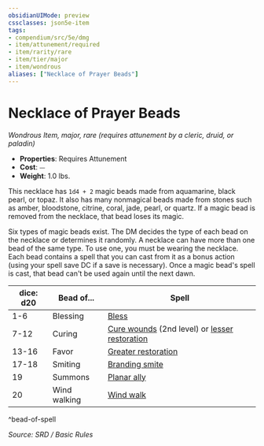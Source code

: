 ```yaml
---
obsidianUIMode: preview
cssclasses: json5e-item
tags:
- compendium/src/5e/dmg
- item/attunement/required
- item/rarity/rare
- item/tier/major
- item/wondrous
aliases: ["Necklace of Prayer Beads"]
---
```

# Necklace of Prayer Beads
*Wondrous Item, major, rare (requires attunement by a cleric, druid, or paladin)*  

- **Properties**: Requires Attunement
- **Cost**: ⏤
- **Weight**: 1.0 lbs.

This necklace has `1d4 + 2` magic beads made from aquamarine, black pearl, or topaz. It also has many nonmagical beads made from stones such as amber, bloodstone, citrine, coral, jade, pearl, or quartz. If a magic bead is removed from the necklace, that bead loses its magic.

Six types of magic beads exist. The DM decides the type of each bead on the necklace or determines it randomly. A necklace can have more than one bead of the same type. To use one, you must be wearing the necklace. Each bead contains a spell that you can cast from it as a bonus action (using your spell save DC if a save is necessary). Once a magic bead's spell is cast, that bead can't be used again until the next dawn.

| dice: d20 | Bead of... | Spell |
|-----------|------------|-------|
| 1-6 | Blessing | [Bless](bless.md) |
| 7-12 | Curing | [Cure wounds](cure-wounds.md) (2nd level) or [lesser restoration](lesser-restoration.md) |
| 13-16 | Favor | [Greater restoration](greater-restoration.md) |
| 17-18 | Smiting | [Branding smite](branding-smite.md) |
| 19 | Summons | [Planar ally](planar-ally.md) |
| 20 | Wind walking | [Wind walk](wind-walk.md) |
^bead-of-spell

*Source: SRD / Basic Rules*